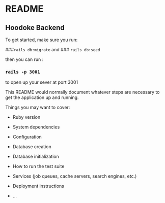 # README

## Hoodoke Backend

To get started, make sure you run:

###`rails db:migrate`  and ### `rails db:seed`

then you can run :

### `rails -p 3001`

to open up your sever at port 3001


This README would normally document whatever steps are necessary to get the
application up and running.

Things you may want to cover:

* Ruby version

* System dependencies

* Configuration

* Database creation

* Database initialization

* How to run the test suite

* Services (job queues, cache servers, search engines, etc.)

* Deployment instructions

* ...
